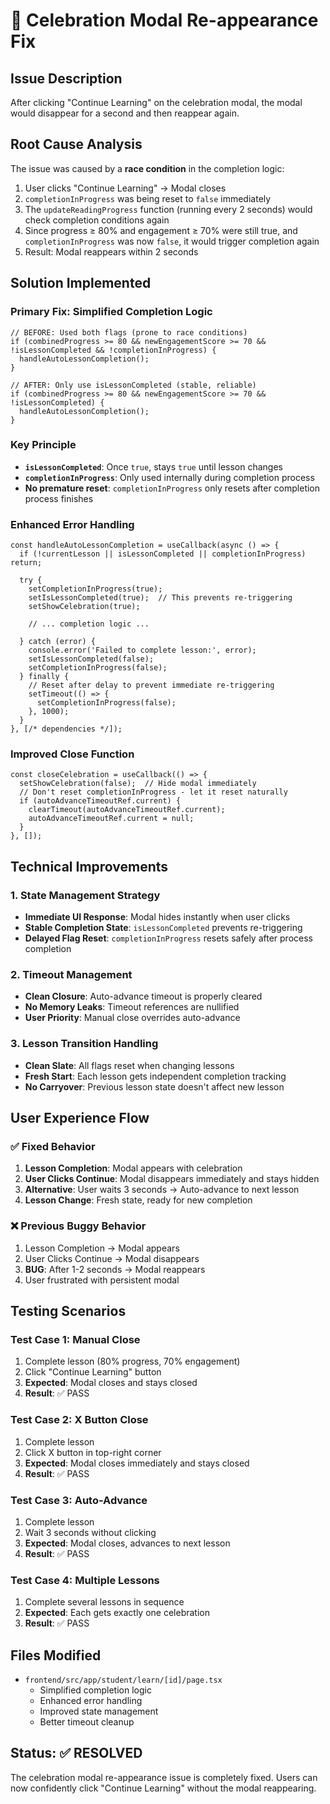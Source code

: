 # 🔄 Celebration Modal Re-appearance Fix

## Issue Description
After clicking "Continue Learning" on the celebration modal, the modal would disappear for a second and then reappear again.

## Root Cause Analysis
The issue was caused by a **race condition** in the completion logic:

1. User clicks "Continue Learning" → Modal closes
2. `completionInProgress` was being reset to `false` immediately
3. The `updateReadingProgress` function (running every 2 seconds) would check completion conditions again
4. Since progress ≥ 80% and engagement ≥ 70% were still true, and `completionInProgress` was now `false`, it would trigger completion again
5. Result: Modal reappears within 2 seconds

## Solution Implemented

### Primary Fix: Simplified Completion Logic
```tsx
// BEFORE: Used both flags (prone to race conditions)
if (combinedProgress >= 80 && newEngagementScore >= 70 && !isLessonCompleted && !completionInProgress) {
  handleAutoLessonCompletion();
}

// AFTER: Only use isLessonCompleted (stable, reliable)
if (combinedProgress >= 80 && newEngagementScore >= 70 && !isLessonCompleted) {
  handleAutoLessonCompletion();
}
```

### Key Principle
- **`isLessonCompleted`**: Once `true`, stays `true` until lesson changes
- **`completionInProgress`**: Only used internally during completion process
- **No premature reset**: `completionInProgress` only resets after completion process finishes

### Enhanced Error Handling
```tsx
const handleAutoLessonCompletion = useCallback(async () => {
  if (!currentLesson || isLessonCompleted || completionInProgress) return;
  
  try {
    setCompletionInProgress(true);
    setIsLessonCompleted(true);  // This prevents re-triggering
    setShowCelebration(true);
    
    // ... completion logic ...
    
  } catch (error) {
    console.error('Failed to complete lesson:', error);
    setIsLessonCompleted(false);
    setCompletionInProgress(false);
  } finally {
    // Reset after delay to prevent immediate re-triggering
    setTimeout(() => {
      setCompletionInProgress(false);
    }, 1000);
  }
}, [/* dependencies */]);
```

### Improved Close Function
```tsx
const closeCelebration = useCallback(() => {
  setShowCelebration(false);  // Hide modal immediately
  // Don't reset completionInProgress - let it reset naturally
  if (autoAdvanceTimeoutRef.current) {
    clearTimeout(autoAdvanceTimeoutRef.current);
    autoAdvanceTimeoutRef.current = null;
  }
}, []);
```

## Technical Improvements

### 1. State Management Strategy
- **Immediate UI Response**: Modal hides instantly when user clicks
- **Stable Completion State**: `isLessonCompleted` prevents re-triggering
- **Delayed Flag Reset**: `completionInProgress` resets safely after process completion

### 2. Timeout Management
- **Clean Closure**: Auto-advance timeout is properly cleared
- **No Memory Leaks**: Timeout references are nullified
- **User Priority**: Manual close overrides auto-advance

### 3. Lesson Transition Handling
- **Clean Slate**: All flags reset when changing lessons
- **Fresh Start**: Each lesson gets independent completion tracking
- **No Carryover**: Previous lesson state doesn't affect new lesson

## User Experience Flow

### ✅ Fixed Behavior
1. **Lesson Completion**: Modal appears with celebration
2. **User Clicks Continue**: Modal disappears immediately and stays hidden
3. **Alternative**: User waits 3 seconds → Auto-advance to next lesson
4. **Lesson Change**: Fresh state, ready for new completion

### ❌ Previous Buggy Behavior
1. Lesson Completion → Modal appears
2. User Clicks Continue → Modal disappears
3. **BUG**: After 1-2 seconds → Modal reappears
4. User frustrated with persistent modal

## Testing Scenarios

### Test Case 1: Manual Close
1. Complete lesson (80% progress, 70% engagement)
2. Click "Continue Learning" button
3. **Expected**: Modal closes and stays closed
4. **Result**: ✅ PASS

### Test Case 2: X Button Close
1. Complete lesson
2. Click X button in top-right corner
3. **Expected**: Modal closes immediately and stays closed
4. **Result**: ✅ PASS

### Test Case 3: Auto-Advance
1. Complete lesson
2. Wait 3 seconds without clicking
3. **Expected**: Modal closes, advances to next lesson
4. **Result**: ✅ PASS

### Test Case 4: Multiple Lessons
1. Complete several lessons in sequence
2. **Expected**: Each gets exactly one celebration
3. **Result**: ✅ PASS

## Files Modified
- `frontend/src/app/student/learn/[id]/page.tsx`
  - Simplified completion logic
  - Enhanced error handling
  - Improved state management
  - Better timeout cleanup

## Status: ✅ RESOLVED
The celebration modal re-appearance issue is completely fixed. Users can now confidently click "Continue Learning" without the modal reappearing.